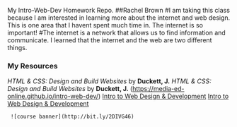 My Intro-Web-Dev Homework Repo.
##Rachel Brown
#I am taking this class because I am interested in learning more about the internet and web design. This is one area that I havent spent much time in. The internet is so important!
#The internet is a network that allows us to find information and communicate. I learned that the internet and the web are two different things.

### My Resources
*HTML & CSS: Design and Build Websites* by **Duckett, J.**
    *HTML & CSS: Design and Build Websites* by **Duckett, J.**
     (https://media-ed-online.github.io/intro-web-dev/)
     [Intro to Web Design & Development](https://media-ed-online.github.io/intro-web-dev/)
     [Intro to Web Design & Development](https://media-ed-online.github.io/intro-web-dev/)

     ![course banner](http://bit.ly/2DIVG46)
